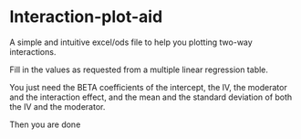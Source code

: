 # Interaction-plot-aid
A simple and intuitive excel/ods file to help you plotting two-way interactions.

Fill in the values as requested from a multiple linear regression table.

You just need the BETA coefficients of the intercept, the IV, the moderator and the interaction effect, and the mean and the standard deviation of both the IV and the moderator.

Then you are done
